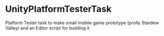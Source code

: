 # UnityPlatformTesterTask
Platform Tester task to make small mobile game prototype (prolly Stardew Valley) and an Editor script for building it
